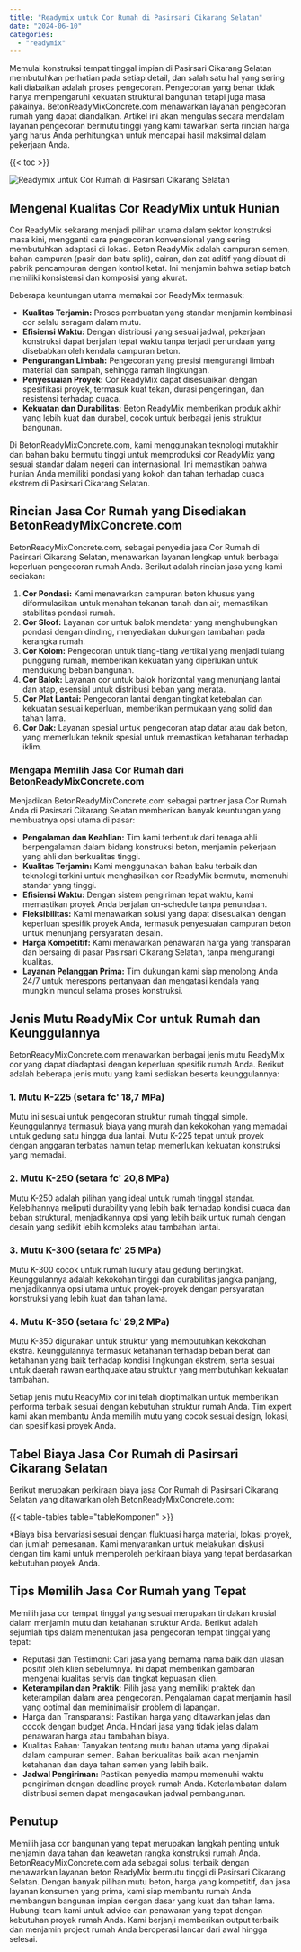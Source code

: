 ```yaml
---
title: "Readymix untuk Cor Rumah di Pasirsari Cikarang Selatan"
date: "2024-06-10"
categories: 
  - "readymix"
---
```


Memulai konstruksi tempat tinggal impian di Pasirsari Cikarang Selatan membutuhkan perhatian pada setiap detail, dan salah satu hal yang sering kali diabaikan adalah proses pengecoran. Pengecoran yang benar tidak hanya mempengaruhi kekuatan struktural bangunan tetapi juga masa pakainya. BetonReadyMixConcrete.com menawarkan layanan pengecoran rumah yang dapat diandalkan. Artikel ini akan mengulas secara mendalam layanan pengecoran bermutu tinggi yang kami tawarkan serta rincian harga yang harus Anda perhitungkan untuk mencapai hasil maksimal dalam pekerjaan Anda.

{{< toc >}}

![Readymix untuk Cor Rumah di Pasirsari Cikarang Selatan](https://betoncor8.github.io/cor/harga-beton-readymix-concrete%20(7).png)

## Mengenal Kualitas Cor ReadyMix untuk Hunian

Cor ReadyMix sekarang menjadi pilihan utama dalam sektor konstruksi masa kini, mengganti cara pengecoran konvensional yang sering membutuhkan adaptasi di lokasi. Beton ReadyMix adalah campuran semen, bahan campuran (pasir dan batu split), cairan, dan zat aditif yang dibuat di pabrik pencampuran dengan kontrol ketat. Ini menjamin bahwa setiap batch memiliki konsistensi dan komposisi yang akurat.

Beberapa keuntungan utama memakai cor ReadyMix termasuk:

- **Kualitas Terjamin:** Proses pembuatan yang standar menjamin kombinasi cor selalu seragam dalam mutu.
- **Efisiensi Waktu:** Dengan distribusi yang sesuai jadwal, pekerjaan konstruksi dapat berjalan tepat waktu tanpa terjadi penundaan yang disebabkan oleh kendala campuran beton.
- **Pengurangan Limbah:** Pengecoran yang presisi mengurangi limbah material dan sampah, sehingga ramah lingkungan.
- **Penyesuaian Proyek:** Cor ReadyMix dapat disesuaikan dengan spesifikasi proyek, termasuk kuat tekan, durasi pengeringan, dan resistensi terhadap cuaca.
- **Kekuatan dan Durabilitas:** Beton ReadyMix memberikan produk akhir yang lebih kuat dan durabel, cocok untuk berbagai jenis struktur bangunan.

Di BetonReadyMixConcrete.com, kami menggunakan teknologi mutakhir dan bahan baku bermutu tinggi untuk memproduksi cor ReadyMix yang sesuai standar dalam negeri dan internasional. Ini memastikan bahwa hunian Anda memiliki pondasi yang kokoh dan tahan terhadap cuaca ekstrem di Pasirsari Cikarang Selatan.

## Rincian Jasa Cor Rumah yang Disediakan BetonReadyMixConcrete.com

BetonReadyMixConcrete.com, sebagai penyedia jasa Cor Rumah di Pasirsari Cikarang Selatan, menawarkan layanan lengkap untuk berbagai keperluan pengecoran rumah Anda. Berikut adalah rincian jasa yang kami sediakan:

1. **Cor Pondasi:** Kami menawarkan campuran beton khusus yang diformulasikan untuk menahan tekanan tanah dan air, memastikan stabilitas pondasi rumah.
2. **Cor Sloof:** Layanan cor untuk balok mendatar yang menghubungkan pondasi dengan dinding, menyediakan dukungan tambahan pada kerangka rumah.
3. **Cor Kolom:** Pengecoran untuk tiang-tiang vertikal yang menjadi tulang punggung rumah, memberikan kekuatan yang diperlukan untuk mendukung beban bangunan.
4. **Cor Balok:** Layanan cor untuk balok horizontal yang menunjang lantai dan atap, esensial untuk distribusi beban yang merata.
5. **Cor Plat Lantai:** Pengecoran lantai dengan tingkat ketebalan dan kekuatan sesuai keperluan, memberikan permukaan yang solid dan tahan lama.
6. **Cor Dak:** Layanan spesial untuk pengecoran atap datar atau dak beton, yang memerlukan teknik spesial untuk memastikan ketahanan terhadap iklim.

### Mengapa Memilih Jasa Cor Rumah dari BetonReadyMixConcrete.com

Menjadikan BetonReadyMixConcrete.com sebagai partner jasa Cor Rumah Anda di Pasirsari Cikarang Selatan memberikan banyak keuntungan yang membuatnya opsi utama di pasar:

- **Pengalaman dan Keahlian:** Tim kami terbentuk dari tenaga ahli berpengalaman dalam bidang konstruksi beton, menjamin pekerjaan yang ahli dan berkualitas tinggi.
- **Kualitas Terjamin:** Kami menggunakan bahan baku terbaik dan teknologi terkini untuk menghasilkan cor ReadyMix bermutu, memenuhi standar yang tinggi.
- **Efisiensi Waktu:** Dengan sistem pengiriman tepat waktu, kami memastikan proyek Anda berjalan on-schedule tanpa penundaan.
- **Fleksibilitas:** Kami menawarkan solusi yang dapat disesuaikan dengan keperluan spesifik proyek Anda, termasuk penyesuaian campuran beton untuk menunjang persyaratan desain.
- **Harga Kompetitif:** Kami menawarkan penawaran harga yang transparan dan bersaing di pasar Pasirsari Cikarang Selatan, tanpa mengurangi kualitas.
- **Layanan Pelanggan Prima:** Tim dukungan kami siap menolong Anda 24/7 untuk merespons pertanyaan dan mengatasi kendala yang mungkin muncul selama proses konstruksi.

## Jenis Mutu ReadyMix Cor untuk Rumah dan Keunggulannya

BetonReadyMixConcrete.com menawarkan berbagai jenis mutu ReadyMix cor yang dapat diadaptasi dengan keperluan spesifik rumah Anda. Berikut adalah beberapa jenis mutu yang kami sediakan beserta keunggulannya:

### 1\. Mutu K-225 (setara fc' 18,7 MPa)

Mutu ini sesuai untuk pengecoran struktur rumah tinggal simple. Keunggulannya termasuk biaya yang murah dan kekokohan yang memadai untuk gedung satu hingga dua lantai. Mutu K-225 tepat untuk proyek dengan anggaran terbatas namun tetap memerlukan kekuatan konstruksi yang memadai.

### 2\. Mutu K-250 (setara fc' 20,8 MPa)

Mutu K-250 adalah pilihan yang ideal untuk rumah tinggal standar. Kelebihannya meliputi durability yang lebih baik terhadap kondisi cuaca dan beban struktural, menjadikannya opsi yang lebih baik untuk rumah dengan desain yang sedikit lebih kompleks atau tambahan lantai.

### 3\. Mutu K-300 (setara fc' 25 MPa)

Mutu K-300 cocok untuk rumah luxury atau gedung bertingkat. Keunggulannya adalah kekokohan tinggi dan durabilitas jangka panjang, menjadikannya opsi utama untuk proyek-proyek dengan persyaratan konstruksi yang lebih kuat dan tahan lama.

### 4\. Mutu K-350 (setara fc' 29,2 MPa)

Mutu K-350 digunakan untuk struktur yang membutuhkan kekokohan ekstra. Keunggulannya termasuk ketahanan terhadap beban berat dan ketahanan yang baik terhadap kondisi lingkungan ekstrem, serta sesuai untuk daerah rawan earthquake atau struktur yang membutuhkan kekuatan tambahan.

Setiap jenis mutu ReadyMix cor ini telah dioptimalkan untuk memberikan performa terbaik sesuai dengan kebutuhan struktur rumah Anda. Tim expert kami akan membantu Anda memilih mutu yang cocok sesuai design, lokasi, dan spesifikasi proyek Anda.

## Tabel Biaya Jasa Cor Rumah di Pasirsari Cikarang Selatan

Berikut merupakan perkiraan biaya jasa Cor Rumah di Pasirsari Cikarang Selatan yang ditawarkan oleh BetonReadyMixConcrete.com:

{{< table-tables table="tableKomponen" >}}

\*Biaya bisa bervariasi sesuai dengan fluktuasi harga material, lokasi proyek, dan jumlah pemesanan. Kami menyarankan untuk melakukan diskusi dengan tim kami untuk memperoleh perkiraan biaya yang tepat berdasarkan kebutuhan proyek Anda.

## Tips Memilih Jasa Cor Rumah yang Tepat

Memilih jasa cor tempat tinggal yang sesuai merupakan tindakan krusial dalam menjamin mutu dan ketahanan struktur Anda. Berikut adalah sejumlah tips dalam menentukan jasa pengecoran tempat tinggal yang tepat:

- Reputasi dan Testimoni: Cari jasa yang bernama nama baik dan ulasan positif oleh klien sebelumnya. Ini dapat memberikan gambaran mengenai kualitas servis dan tingkat kepuasan klien.
- **Keterampilan dan Praktik:** Pilih jasa yang memiliki praktek dan keterampilan dalam area pengecoran. Pengalaman dapat menjamin hasil yang optimal dan meminimalisir problem di lapangan.
- Harga dan Transparansi: Pastikan harga yang ditawarkan jelas dan cocok dengan budget Anda. Hindari jasa yang tidak jelas dalam penawaran harga atau tambahan biaya.
- Kualitas Bahan: Tanyakan tentang mutu bahan utama yang dipakai dalam campuran semen. Bahan berkualitas baik akan menjamin ketahanan dan daya tahan semen yang lebih baik.
- **Jadwal Pengiriman:** Pastikan penyedia mampu memenuhi waktu pengiriman dengan deadline proyek rumah Anda. Keterlambatan dalam distribusi semen dapat mengacaukan jadwal pembangunan.

## Penutup

Memilih jasa cor bangunan yang tepat merupakan langkah penting untuk menjamin daya tahan dan keawetan rangka konstruksi rumah Anda. BetonReadyMixConcrete.com ada sebagai solusi terbaik dengan menawarkan layanan beton ReadyMix bermutu tinggi di Pasirsari Cikarang Selatan. Dengan banyak pilihan mutu beton, harga yang kompetitif, dan jasa layanan konsumen yang prima, kami siap membantu rumah Anda membangun bangunan impian dengan dasar yang kuat dan tahan lama. Hubungi team kami untuk advice dan penawaran yang tepat dengan kebutuhan proyek rumah Anda. Kami berjanji memberikan output terbaik dan menjamin project rumah Anda beroperasi lancar dari awal hingga selesai.
